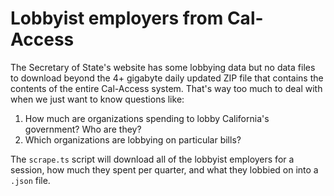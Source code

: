 # Lobbyist employers from Cal-Access

The Secretary of State's website has some lobbying data but no data files to download beyond the 4+ gigabyte daily updated ZIP file that contains the contents of the entire Cal-Access system. That's way too much to deal with when we just want to know questions like:

1. How much are organizations spending to lobby California's government? Who are they?
2. Which organizations are lobbying on particular bills?

The `scrape.ts` script will download all of the lobbyist employers for a session, how much they spent per quarter, and what they lobbied on into a `.json` file.